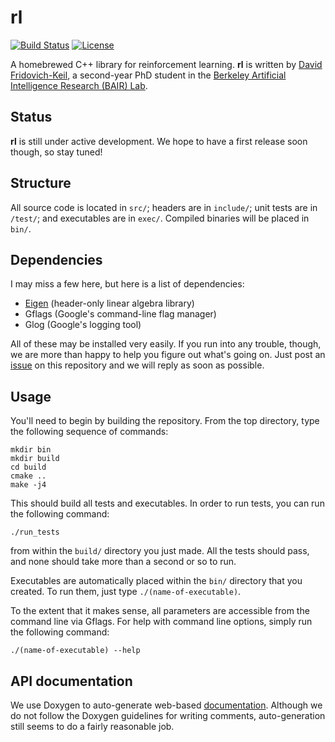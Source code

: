 # rl

[![Build Status](https://travis-ci.org/dfridovi/rl.svg?branch=master)](https://travis-ci.org/dfridovi/rl)
[![License](https://img.shields.io/badge/license-BSD-blue.svg)](https://github.com/dfridovi/rl/blob/master/LICENSE)

A homebrewed C++ library for reinforcement learning. **rl** is written by [David Fridovich-Keil](http://people.eecs.berkeley.edu/~dfk/), a second-year PhD student in the [Berkeley Artificial Intelligence Research (BAIR) Lab](http://bair.berkeley.edu).

## Status
**rl** is still under active development. We hope to have a first release soon though, so stay tuned!

## Structure
All source code is located in `src/`; headers are in `include/`; unit tests are in `/test/`; and executables are in `exec/`. Compiled binaries will be placed in `bin/`.

## Dependencies
I may miss a few here, but here is a list of dependencies:

* [Eigen](http://eigen.tuxfamily.org/dox/) (header-only linear algebra library)
* Gflags (Google's command-line flag manager)
* Glog (Google's logging tool)

All of these may be installed very easily. If you run into any trouble, though, we are more than happy to help you figure out what's going on. Just post an [issue](https://github.com/dfridovi/rl/issues) on this repository and we will reply as soon as possible.

## Usage
You'll need to begin by building the repository. From the top directory, type the following sequence of commands:

```
mkdir bin
mkdir build
cd build
cmake ..
make -j4
```

This should build all tests and executables. In order to run tests, you can run the following command:

```
./run_tests
```

from within the `build/` directory you just made. All the tests should pass, and none should take more than a second or so to run.

Executables are automatically placed within the `bin/` directory that you created. To run them, just type `./(name-of-executable)`.

To the extent that it makes sense, all parameters are accessible from the command line via Gflags. For help with command line options, simply run the following command:

```
./(name-of-executable) --help
```

## API documentation
We use Doxygen to auto-generate web-based [documentation](https://dfridovi.github.io/rl/documentation/html/). Although we do not follow the Doxygen guidelines for writing comments, auto-generation still seems to do a fairly reasonable job.
